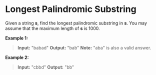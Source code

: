 # Longest Palindromic Substring
Given a string **s**, find the longest palindromic substring in **s**. You may assume that the maximum length of **s** is 1000.

**Example 1:**

>**Input:** "babad"
>**Output:** "bab"
>**Note:** "aba" is also a valid answer.

**Example 2:**

>**Input:** "cbbd"
>**Output:** "bb"

